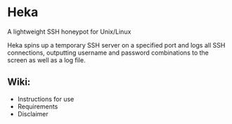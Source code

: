 # Heka
A lightweight SSH honeypot for Unix/Linux

Heka spins up a temporary SSH server on a specified port and logs all SSH connections, outputting username and password combinations to the screen as well as a log file.

## Wiki:
 * Instructions for use
 * Requirements
 * Disclaimer

